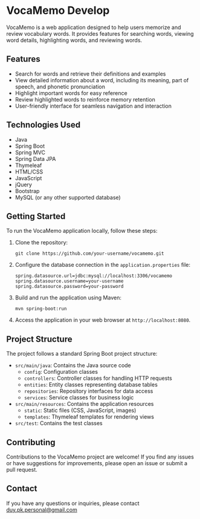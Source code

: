 # VocaMemo Develop

VocaMemo is a web application designed to help users memorize and review vocabulary words. It provides features for searching words, viewing word details, highlighting words, and reviewing words.

## Features

- Search for words and retrieve their definitions and examples
- View detailed information about a word, including its meaning, part of speech, and phonetic pronunciation
- Highlight important words for easy reference
- Review highlighted words to reinforce memory retention
- User-friendly interface for seamless navigation and interaction

## Technologies Used

- Java
- Spring Boot
- Spring MVC
- Spring Data JPA
- Thymeleaf
- HTML/CSS
- JavaScript
- jQuery
- Bootstrap
- MySQL (or any other supported database)

## Getting Started

To run the VocaMemo application locally, follow these steps:

1. Clone the repository:
   ```
   git clone https://github.com/your-username/vocamemo.git
   ```

2. Configure the database connection in the `application.properties` file:
   ```
   spring.datasource.url=jdbc:mysql://localhost:3306/vocamemo
   spring.datasource.username=your-username
   spring.datasource.password=your-password
   ```

3. Build and run the application using Maven:
   ```
   mvn spring-boot:run
   ```

4. Access the application in your web browser at `http://localhost:8080`.

## Project Structure

The project follows a standard Spring Boot project structure:

- `src/main/java`: Contains the Java source code
  - `config`: Configuration classes
  - `controllers`: Controller classes for handling HTTP requests
  - `entities`: Entity classes representing database tables
  - `repositories`: Repository interfaces for data access
  - `services`: Service classes for business logic
- `src/main/resources`: Contains the application resources
  - `static`: Static files (CSS, JavaScript, images)
  - `templates`: Thymeleaf templates for rendering views
- `src/test`: Contains the test classes

## Contributing

Contributions to the VocaMemo project are welcome! If you find any issues or have suggestions for improvements, please open an issue or submit a pull request.

## Contact

If you have any questions or inquiries, please contact duy.pk.personal@gmail.com
